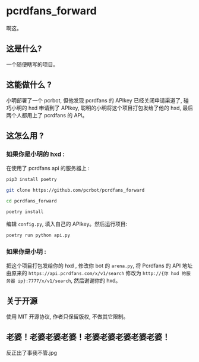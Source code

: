 # pcrdfans_forward
啊这。

## 这是什么?

一个随便瞎写的项目。

## 这能做什么 ?

小明部署了一个 pcrbot, 但他发现 pcrdfans 的 APIkey 已经关闭申请渠道了, 碰巧小明的 hxd 申请到了 APIkey, 聪明的小明将这个项目打包发给了他的 hxd, 最后两个人都用上了 pcrdfans 的 API。

## 这怎么用 ?

### 如果你是小明的 hxd :

在使用了 pcrdfans api 的服务器上 :

```bash
pip3 install poetry

git clone https://github.com/pcrbot/pcrdfans_forward

cd pcrdfans_forward

poetry install
```

编辑 `config.py`, 填入自己的 APIkey。然后运行项目:

```bash
poetry run python api.py
```

### 如果你是小明 :

把这个项目打包发给你的 hxd , 修改你 bot 的 `arena.py`, 将 Pcrdfans 的 API 地址由原来的 `https://api.pcrdfans.com/x/v1/search` 修改为 `http://{你 hxd 的服务器 ip}:7777/x/v1/search`, 然后谢谢你的 hxd。

## 关于开源

使用 MIT 开源协议, 作者只保留版权, 不做其它限制。

## 老婆！老婆老婆老婆！老婆老婆老婆老婆老婆！

反正出了事我不管.jpg